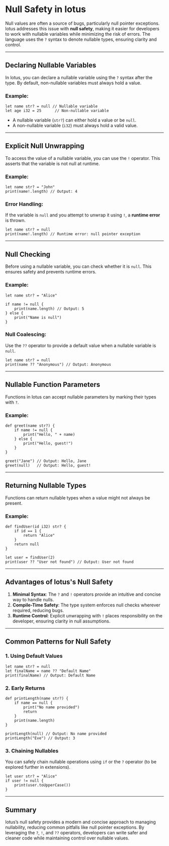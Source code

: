 # Null Safety in lotus

Null values are often a source of bugs, particularly null pointer exceptions. lotus addresses this issue with **null safety**, making it easier for developers to work with nullable variables while minimizing the risk of errors. The language uses the `?` syntax to denote nullable types, ensuring clarity and control.

---

## Declaring Nullable Variables

In lotus, you can declare a nullable variable using the `?` syntax after the type. By default, non-nullable variables must always hold a value.

### Example:
```lotus
let name str? = null // Nullable variable
let age i32 = 25      // Non-nullable variable
```

- A nullable variable (`str?`) can either hold a value or be `null`.
- A non-nullable variable (`i32`) must always hold a valid value.

---

## Explicit Null Unwrapping

To access the value of a nullable variable, you can use the `!` operator. This asserts that the variable is not null at runtime.

### Example:
```lotus
let name str? = "John"
print(name!.length) // Output: 4
```

### Error Handling:
If the variable is `null` and you attempt to unwrap it using `!`, a **runtime error** is thrown.

```lotus
let name str? = null
print(name!.length) // Runtime error: null pointer exception
```

---

## Null Checking

Before using a nullable variable, you can check whether it is `null`. This ensures safety and prevents runtime errors.

### Example:
```lotus
let name str? = "Alice"

if name != null {
    print(name.length) // Output: 5
} else {
    print("Name is null")
}
```

### Null Coalescing:
Use the `??` operator to provide a default value when a nullable variable is `null`.

```lotus
let name str? = null
print(name ?? "Anonymous") // Output: Anonymous
```

---

## Nullable Function Parameters

Functions in lotus can accept nullable parameters by marking their types with `?`.

### Example:
```lotus
def greet(name str?) {
    if name != null {
        print("Hello, " + name)
    } else {
        print("Hello, guest!")
    }
}

greet("Jane") // Output: Hello, Jane
greet(null)   // Output: Hello, guest!
```

---

## Returning Nullable Types

Functions can return nullable types when a value might not always be present.

### Example:
```lotus
def findUser(id i32) str? {
    if id == 1 {
        return "Alice"
    }
    return null
}

let user = findUser(2)
print(user ?? "User not found") // Output: User not found
```

---

## Advantages of lotus's Null Safety

1. **Minimal Syntax**: The `?` and `!` operators provide an intuitive and concise way to handle nulls.
2. **Compile-Time Safety**: The type system enforces null checks wherever required, reducing bugs.
3. **Runtime Control**: Explicit unwrapping with `!` places responsibility on the developer, ensuring clarity in null assumptions.

---

## Common Patterns for Null Safety

### 1. Using Default Values
```lotus
let name str? = null
let finalName = name ?? "Default Name"
print(finalName) // Output: Default Name
```

### 2. Early Returns
```lotus
def printLength(name str?) {
    if name == null {
        print("No name provided")
        return
    }
    print(name.length)
}

printLength(null) // Output: No name provided
printLength("Eve") // Output: 3
```

### 3. Chaining Nullables
You can safely chain nullable operations using `if` or the `?` operator (to be explored further in extensions).

```lotus
let user str? = "Alice"
if user != null {
    print(user.toUpperCase())
}
```

---

## Summary

lotus’s null safety provides a modern and concise approach to managing nullability, reducing common pitfalls like null pointer exceptions. By leveraging the `?`, `!`, and `??` operators, developers can write safer and cleaner code while maintaining control over nullable values.